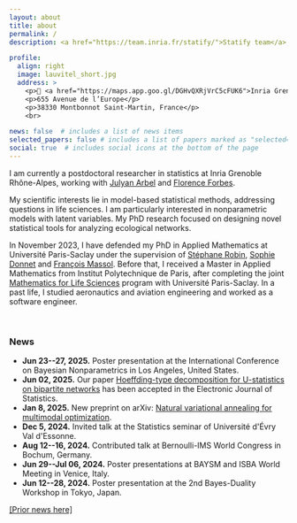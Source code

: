 ```yaml
---
layout: about
title: about
permalink: /
description: <a href="https://team.inria.fr/statify/">Statify team</a>, Inria, Laboratoire Jean Kuntzmann, Université Grenoble Alpes.

profile:
  align: right
  image: lauvitel_short.jpg
  address: >
    <p>📍 <a href="https://maps.app.goo.gl/DGHvQXRjVrC5cFUK6">Inria Grenoble Alpes</a></p>
    <p>655 Avenue de l’Europe</p>
    <p>38330 Montbonnot Saint-Martin, France</p>
    <br> 

news: false  # includes a list of news items
selected_papers: false # includes a list of papers marked as "selected={true}"
social: true  # includes social icons at the bottom of the page
---
```


I am currently a postdoctoral researcher in statistics at Inria Grenoble Rhône-Alpes, working with [Julyan Arbel](https://www.julyanarbel.com/) and [Florence Forbes](https://mistis.inrialpes.fr/~forbes/). 

My scientific interests lie in model-based statistical methods, addressing questions in life sciences. I am particularly interested in nonparametric models with latent variables. My PhD research focused on designing novel statistical tools for analyzing ecological networks.

In November 2023, I have defended my PhD in Applied Mathematics at Université Paris-Saclay under the supervision of [Stéphane Robin](https://scj-robin.github.io/), [Sophie Donnet](https://sophiedonnet.github.io) and [François Massol](https://sites.google.com/a/polytechnique.org/francoismassol/home). 
Before that, I received a Master in Applied Mathematics from Institut Polytechnique de Paris, after completing the joint [Mathematics for Life Sciences](https://sites.google.com/view/m2-msv/accueil?authuser=0) program with Université Paris-Saclay.
In a past life, I studied aeronautics and aviation engineering and worked as a software engineer.

<br> 

### News

- **Jun 23--27, 2025.** Poster presentation at the International Conference on Bayesian Nonparametrics in Los Angeles, United States.
- **Jun 02, 2025.** Our paper [Hoeffding-type decomposition for U-statistics on bipartite networks](https://arxiv.org/abs/2308.14518) has been accepted in the Electronic Journal of Statistics.
- **Jan 8, 2025.** New preprint on arXiv: [Natural variational annealing for multimodal optimization](https://arxiv.org/abs/2501.04667).
- **Dec 5, 2024.** Invited talk at the Statistics seminar of Université d'Évry Val d'Essonne.
- **Aug 12--16, 2024.** Contributed talk at Bernoulli-IMS World Congress in Bochum, Germany.
- **Jun 29--Jul 06, 2024.** Poster presentations at BAYSM and ISBA World Meeting in Venice, Italy.
- **Jun 12--28, 2024.** Poster presentation at the 2nd Bayes-Duality Workshop in Tokyo, Japan.

[[Prior news here]](/archives)